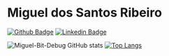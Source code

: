 # Miguel dos Santos Ribeiro


[![Github Badge](https://img.shields.io/badge/-Github-000?style=flat-square&logo=Github&logoColor=white&link=https://github.com/fagnerpsantos)](https://github.com/Miguel-Bit-Debug)
[![Linkedin Badge](https://img.shields.io/badge/-LinkedIn-blue?style=flat-square&logo=Linkedin&logoColor=white&link=https://www.linkedin.com/in/fagnerpsantos/)](https://www.linkedin.com/in/miguel-dos-santos-ribeiro-95738b181/)

![Miguel-Bit-Debug GitHub stats](https://github-readme-stats.vercel.app/api?username=Miguel-Bit-Debug&show_icons=true) [![Top Langs](https://github-readme-stats.vercel.app/api/top-langs/?username=Miguel-Bit-Debug&layout=compact)](https://github.com/Miguel-Bit-Debug/github-readme-stats)
